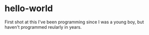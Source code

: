 # hello-world
First shot at this
I've been programming since I was a young boy, but haven't programmed reularly in years.
